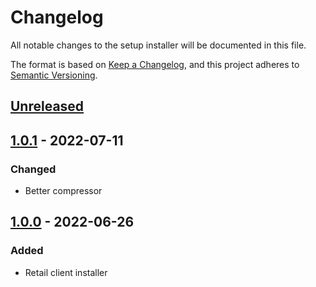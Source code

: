 # Changelog

All notable changes to the setup installer will be documented in this file.

The format is based on [Keep a Changelog](https://keepachangelog.com/en/1.0.0/),
and this project adheres to [Semantic Versioning](https://semver.org/spec/v2.0.0.html).

## [Unreleased]


## [1.0.1] - 2022-07-11

### Changed

- Better compressor

## [1.0.0] - 2022-06-26

### Added

- Retail client installer

[unreleased]: https://github.com/vae-soli-fr/client/compare/setup-v1.0.1...HEAD
[1.0.1]: https://github.com/vae-soli-fr/client/compare/setup-v1.0.0...setup-v1.0.1
[1.0.0]: https://github.com/vae-soli-fr/client/releases/tag/setup-v1.0.0
